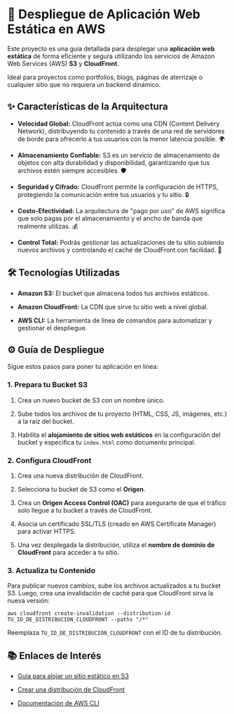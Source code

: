 # 🚀 Despliegue de Aplicación Web Estática en AWS

Este proyecto es una guía detallada para desplegar una **aplicación web estática** de forma eficiente y segura utilizando los servicios de Amazon Web Services (AWS) **S3** y **CloudFront**.

Ideal para proyectos como portfolios, blogs, páginas de aterrizaje o cualquier sitio que no requiera un backend dinámico.

## ✨ Características de la Arquitectura

  * **Velocidad Global:** CloudFront actúa como una CDN (Content Delivery Network), distribuyendo tu contenido a través de una red de servidores de borde para ofrecerlo a tus usuarios con la menor latencia posible. 🌍

  * **Almacenamiento Confiable:** S3 es un servicio de almacenamiento de objetos con alta durabilidad y disponibilidad, garantizando que tus archivos estén siempre accesibles. 🛡️

  * **Seguridad y Cifrado:** CloudFront permite la configuración de HTTPS, protegiendo la comunicación entre tus usuarios y tu sitio. 🔒

  * **Costo-Efectividad:** La arquitectura de "pago por uso" de AWS significa que solo pagas por el almacenamiento y el ancho de banda que realmente utilizas. 💰

  * **Control Total:** Podrás gestionar las actualizaciones de tu sitio subiendo nuevos archivos y controlando el caché de CloudFront con facilidad. 🔄

## 🛠️ Tecnologías Utilizadas

  * **Amazon S3:** El bucket que almacena todos tus archivos estáticos.

  * **Amazon CloudFront:** La CDN que sirve tu sitio web a nivel global.

  * **AWS CLI:** La herramienta de línea de comandos para automatizar y gestionar el despliegue.

## ⚙️ Guía de Despliegue

Sigue estos pasos para poner tu aplicación en línea:

### 1\. Prepara tu Bucket S3

1.  Crea un nuevo bucket de S3 con un nombre único.

2.  Sube todos los archivos de tu proyecto (HTML, CSS, JS, imágenes, etc.) a la raíz del bucket.

3.  Habilita el **alojamiento de sitios web estáticos** en la configuración del bucket y especifica tu `index.html` como documento principal.

### 2\. Configura CloudFront

1.  Crea una nueva distribución de CloudFront.

2.  Selecciona tu bucket de S3 como el **Origen**.

3.  Crea un **Origen Access Control (OAC)** para asegurarte de que el tráfico solo llegue a tu bucket a través de CloudFront.

4.  Asocia un certificado SSL/TLS (creado en AWS Certificate Manager) para activar HTTPS.

5.  Una vez desplegada la distribución, utiliza el **nombre de dominio de CloudFront** para acceder a tu sitio.

### 3\. Actualiza tu Contenido

Para publicar nuevos cambios, sube los archivos actualizados a tu bucket S3. Luego, crea una invalidación de caché para que CloudFront sirva la nueva versión:

```
aws cloudfront create-invalidation --distribution-id TU_ID_DE_DISTRIBUCION_CLOUDFRONT --paths "/*"

```

Reemplaza `TU_ID_DE_DISTRIBUCION_CLOUDFRONT` con el ID de tu distribución.

## 📚 Enlaces de Interés

  * [Guía para alojar un sitio estático en S3](https://docs.aws.amazon.com/es_es/AmazonS3/latest/userguide/WebsiteHosting.html)

  * [Crear una distribución de CloudFront](https://docs.aws.amazon.com/es_es/AmazonCloudFront/latest/DeveloperGuide/Introduction.html)

  * [Documentación de AWS CLI](https://aws.amazon.com/cli/)

